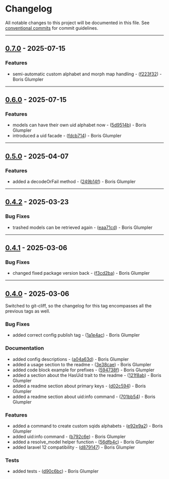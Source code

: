 # Changelog

All notable changes to this project will be documented in this file. See [conventional commits](https://www.conventionalcommits.org/) for commit guidelines.

---

## [0.7.0](https://github.com/ShabuShabu/laravel-uid/compare/v0.6.0..v0.7.0) - 2025-07-15

### Features

- semi-automatic custom alphabet and morph map handling - ([f223f32](https://github.com/ShabuShabu/laravel-uid/commit/f223f3201562d4138a9b7892cef7aece025e485d)) - Boris Glumpler

---

## [0.6.0](https://github.com/ShabuShabu/laravel-uid/compare/v0.5.0..v0.6.0) - 2025-07-15

### Features

- models can have their own uid alphabet now - ([5d9514b](https://github.com/ShabuShabu/laravel-uid/commit/5d9514b04cc0eeed675a3a96d68bbbb4578e41fd)) - Boris Glumpler
- introduced a uid facade - ([fdcb714](https://github.com/ShabuShabu/laravel-uid/commit/fdcb714d1a5fcf1e8160caf61cc941b30ec9e319)) - Boris Glumpler

---

## [0.5.0](https://github.com/ShabuShabu/laravel-uid/compare/v0.4.2..0.5.0) - 2025-04-07

### Features

- added a decodeOrFail method - ([249b14f](https://github.com/ShabuShabu/laravel-uid/commit/249b14fddf02b852e3a12e2670c68fe5e2aabd1c)) - Boris Glumpler

---

## [0.4.2](https://github.com/ShabuShabu/laravel-uid/compare/v0.4.1..0.4.2) - 2025-03-23

### Bug Fixes

- trashed models can be retrieved again - ([eaa71cd](https://github.com/ShabuShabu/laravel-uid/commit/eaa71cd79ae0c4efa13b9f1faa83de1c597269b8)) - Boris Glumpler

---

## [0.4.1](https://github.com/ShabuShabu/laravel-uid/compare/v0.4.0..0.4.1) - 2025-03-06

### Bug Fixes

- changed fixed package version back - ([f3cd2ba](https://github.com/ShabuShabu/laravel-uid/commit/f3cd2babaf8a66bff3d14c4d237385eb573fef34)) - Boris Glumpler

---

## [0.4.0](https://github.com/ShabuShabu/laravel-uid/compare/v0.1.0..v0.4.0) - 2025-03-06

Switched to git-cliff, so the changelog for this tag encompasses all the previous tags as well.

### Bug Fixes

- added correct config publish tag - ([1a1e4ac](https://github.com/ShabuShabu/laravel-uid/commit/1a1e4ac0ab2eb5f1ff8b8b7a7f8ac182d558a032)) - Boris Glumpler

### Documentation

- added config descriptions - ([a04a63d](https://github.com/ShabuShabu/laravel-uid/commit/a04a63d2108aa1e01265ccd492433f71679d1426)) - Boris Glumpler
- added a usage section to the readme - ([3e38cae](https://github.com/ShabuShabu/laravel-uid/commit/3e38cae86dfdbf05008963985e8859f53ff794ad)) - Boris Glumpler
- added code block example for prefixes - ([594738f](https://github.com/ShabuShabu/laravel-uid/commit/594738f07c6bb53b9f80e478127cb17934363d75)) - Boris Glumpler
- added a section about the HasUid trait to the readme - ([121f8ab](https://github.com/ShabuShabu/laravel-uid/commit/121f8abd3f2292e0cf5afcf75e0c5f98446d123c)) - Boris Glumpler
- added a readme section about primary keys - ([d02c594](https://github.com/ShabuShabu/laravel-uid/commit/d02c5940586b6505ee290c1457f21d4e48844b9f)) - Boris Glumpler
- added a readme section about uid:info command - ([701bb54](https://github.com/ShabuShabu/laravel-uid/commit/701bb54a21508996deb27f787c41e298a41ef1a2)) - Boris Glumpler

### Features

- added a command to create custom sqids alphabets - ([e92e9a2](https://github.com/ShabuShabu/laravel-uid/commit/e92e9a2215c1f75dfcdaa3962ce228d0fef97174)) - Boris Glumpler
- added uid:info command - ([b792c6e](https://github.com/ShabuShabu/laravel-uid/commit/b792c6ef1dbeebe13240945be6cf298fd0e7cd4d)) - Boris Glumpler
- added a resolve_model helper function - ([56dfb4c](https://github.com/ShabuShabu/laravel-uid/commit/56dfb4cee84e1e1233eae51e2d244cc0c563181f)) - Boris Glumpler
- added laravel 12 compatibility - ([d879147](https://github.com/ShabuShabu/laravel-uid/commit/d879147202ed4445531125df9b3b1158a7f069d8)) - Boris Glumpler

### Tests

- added tests - ([d90c6bc](https://github.com/ShabuShabu/laravel-uid/commit/d90c6bcb79066a19669220ef8dc1f41b7c199ef2)) - Boris Glumpler